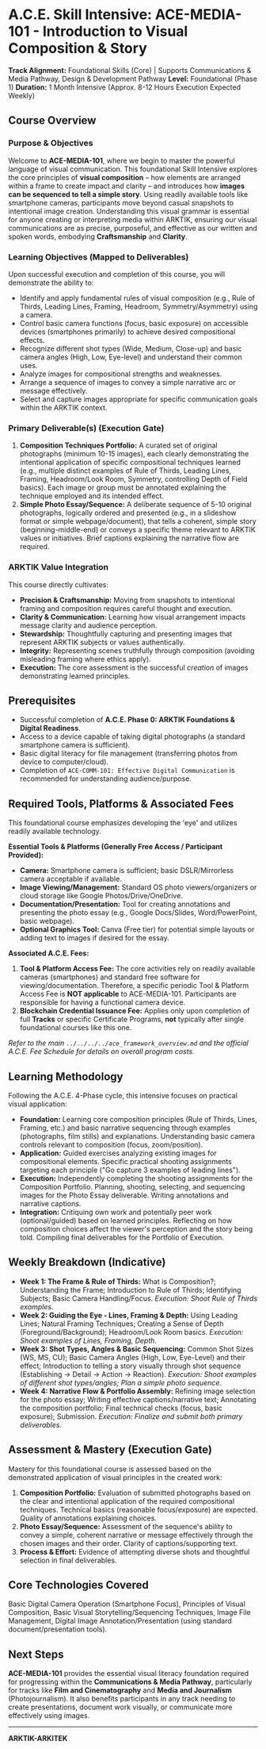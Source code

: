 # A.C.E. Skill Intensive: ACE-MEDIA-101 - Introduction to Visual Composition & Story

**Track Alignment:** Foundational Skills (Core) | Supports Communications & Media Pathway, Design & Development Pathway
**Level:** Foundational (Phase 1)
**Duration:** 1 Month Intensive (Approx. 8-12 Hours Execution Expected Weekly)

## Course Overview

### Purpose & Objectives

Welcome to **ACE-MEDIA-101**, where we begin to master the powerful language of visual communication. This foundational Skill Intensive explores the core principles of **visual composition** – how elements are arranged within a frame to create impact and clarity – and introduces how **images can be sequenced to tell a simple story**. Using readily available tools like smartphone cameras, participants move beyond casual snapshots to intentional image creation. Understanding this visual grammar is essential for anyone creating or interpreting media within ARKTIK, ensuring our visual communications are as precise, purposeful, and effective as our written and spoken words, embodying **Craftsmanship** and **Clarity**.

### Learning Objectives (Mapped to Deliverables)

Upon successful execution and completion of this course, you will demonstrate the ability to:

*   Identify and apply fundamental rules of visual composition (e.g., Rule of Thirds, Leading Lines, Framing, Headroom, Symmetry/Asymmetry) using a camera.
*   Control basic camera functions (focus, basic exposure) on accessible devices (smartphones primarily) to achieve desired compositional effects.
*   Recognize different shot types (Wide, Medium, Close-up) and basic camera angles (High, Low, Eye-level) and understand their common uses.
*   Analyze images for compositional strengths and weaknesses.
*   Arrange a sequence of images to convey a simple narrative arc or message effectively.
*   Select and capture images appropriate for specific communication goals within the ARKTIK context.

### Primary Deliverable(s) (Execution Gate)

1.  **Composition Techniques Portfolio:** A curated set of original photographs (minimum 10-15 images), each clearly demonstrating the intentional application of specific compositional techniques learned (e.g., multiple distinct examples of Rule of Thirds, Leading Lines, Framing, Headroom/Look Room, Symmetry, controlling Depth of Field basics). Each image or group must be annotated explaining the technique employed and its intended effect.
2.  **Simple Photo Essay/Sequence:** A deliberate sequence of 5-10 original photographs, logically ordered and presented (e.g., in a slideshow format or simple webpage/document), that tells a coherent, simple story (beginning-middle-end) or conveys a specific theme relevant to ARKTIK values or initiatives. Brief captions explaining the narrative flow are required.

### ARKTIK Value Integration

This course directly cultivates:
*   **Precision & Craftsmanship:** Moving from snapshots to intentional framing and composition requires careful thought and execution.
*   **Clarity & Communication:** Learning how visual arrangement impacts message clarity and audience perception.
*   **Stewardship:** Thoughtfully capturing and presenting images that represent ARKTIK subjects or values authentically.
*   **Integrity:** Representing scenes truthfully through composition (avoiding misleading framing where ethics apply).
*   **Execution:** The core assessment is the successful *creation* of images demonstrating learned principles.

## Prerequisites

*   Successful completion of **A.C.E. Phase 0: ARKTIK Foundations & Digital Readiness**.
*   Access to a device capable of taking digital photographs (a standard smartphone camera is sufficient).
*   Basic digital literacy for file management (transferring photos from device to computer/cloud).
*   Completion of `ACE-COMM-101: Effective Digital Communication` is recommended for understanding audience/purpose.

## Required Tools, Platforms & Associated Fees

This foundational course emphasizes developing the 'eye' and utilizes readily available technology.

**Essential Tools & Platforms (Generally Free Access / Participant Provided):**
*   **Camera:** Smartphone camera is sufficient; basic DSLR/Mirrorless camera acceptable if available.
*   **Image Viewing/Management:** Standard OS photo viewers/organizers or cloud storage like Google Photos/Drive/OneDrive.
*   **Documentation/Presentation:** Tool for creating annotations and presenting the photo essay (e.g., Google Docs/Slides, Word/PowerPoint, basic webpage).
*   **Optional Graphics Tool:** Canva (Free tier) for potential simple layouts or adding text to images if desired for the essay.

**Associated A.C.E. Fees:**

1.  **Tool & Platform Access Fee:** The core activities rely on readily available cameras (smartphones) and standard free software for viewing/documentation. Therefore, a specific periodic Tool & Platform Access Fee is **NOT applicable** to ACE-MEDIA-101. Participants are responsible for having a functional camera device.
2.  **Blockchain Credential Issuance Fee:** Applies only upon completion of full **Tracks** or specific Certificate Programs, **not** typically after single foundational courses like this one.

*Refer to the main `../../../../ace_framework_overview.md` and the official A.C.E. Fee Schedule for details on overall program costs.*

## Learning Methodology

Following the A.C.E. 4-Phase cycle, this intensive focuses on practical visual application:
*   **Foundation:** Learning core composition principles (Rule of Thirds, Lines, Framing, etc.) and basic narrative sequencing through examples (photographs, film stills) and explanations. Understanding basic camera controls relevant to composition (focus, zoom/position).
*   **Application:** Guided exercises analyzing existing images for compositional elements. Specific practical shooting assignments targeting each principle ("Go capture 3 examples of leading lines").
*   **Execution:** Independently completing the shooting assignments for the Composition Portfolio. Planning, shooting, selecting, and sequencing images for the Photo Essay deliverable. Writing annotations and narrative captions.
*   **Integration:** Critiquing own work and potentially peer work (optional/guided) based on learned principles. Reflecting on how composition choices affect the viewer's perception and the story being told. Compiling final deliverables for the Portfolio of Execution.

## Weekly Breakdown (Indicative)

*   **Week 1: The Frame & Rule of Thirds:** What is Composition?; Understanding the Frame; Introduction to Rule of Thirds; Identifying Subjects; Basic Camera Handling/Focus. *Execution: Shoot Rule of Thirds examples.*
*   **Week 2: Guiding the Eye - Lines, Framing & Depth:** Using Leading Lines; Natural Framing Techniques; Creating a Sense of Depth (Foreground/Background); Headroom/Look Room basics. *Execution: Shoot examples of Lines, Framing, Depth.*
*   **Week 3: Shot Types, Angles & Basic Sequencing:** Common Shot Sizes (WS, MS, CU); Basic Camera Angles (High, Low, Eye-Level) and their effect; Introduction to telling a story visually through shot sequence (Establishing -> Detail -> Action -> Reaction). *Execution: Shoot examples of different shot types/angles; Plan a simple photo sequence.*
*   **Week 4: Narrative Flow & Portfolio Assembly:** Refining image selection for the photo essay; Writing effective captions/narrative text; Annotating the composition portfolio; Final technical checks (focus, basic exposure); Submission. *Execution: Finalize and submit both primary deliverables.*

## Assessment & Mastery (Execution Gate)

Mastery for this foundational course is assessed based on the demonstrated application of visual principles in the created work:

1.  **Composition Portfolio:** Evaluation of submitted photographs based on the clear and intentional application of the required compositional techniques. Technical basics (reasonable focus/exposure) are expected. Quality of annotations explaining choices.
2.  **Photo Essay/Sequence:** Assessment of the sequence's ability to convey a simple, coherent narrative or message effectively through the chosen images and their order. Clarity of captions/supporting text.
3.  **Process & Effort:** Evidence of attempting diverse shots and thoughtful selection in final deliverables.

## Core Technologies Covered

Basic Digital Camera Operation (Smartphone Focus), Principles of Visual Composition, Basic Visual Storytelling/Sequencing Techniques, Image File Management, Digital Image Annotation/Presentation (using standard document/presentation tools).

## Next Steps

**ACE-MEDIA-101** provides the essential visual literacy foundation required for progressing within the **Communications & Media Pathway**, particularly for tracks like **Film and Cinematography** and **Media and Journalism** (Photojournalism). It also benefits participants in any track needing to create presentations, document work visually, or communicate more effectively using images.

---
**ARKTIK-ARKITEK**
